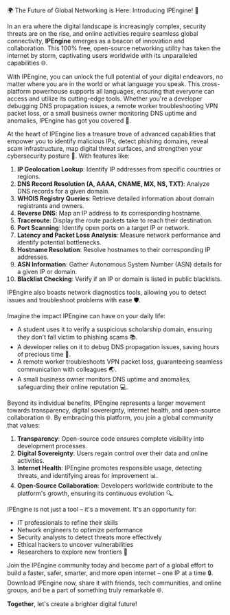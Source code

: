 🌍 The Future of Global Networking is Here: Introducing IPEngine! 🚀

In an era where the digital landscape is increasingly complex, security threats are on the rise, and online activities require seamless global connectivity, **IPEngine** emerges as a beacon of innovation and collaboration. This 100% free, open-source networking utility has taken the internet by storm, captivating users worldwide with its unparalleled capabilities 🌐.

With IPEngine, you can unlock the full potential of your digital endeavors, no matter where you are in the world or what language you speak. This cross-platform powerhouse supports all languages, ensuring that everyone can access and utilize its cutting-edge tools. Whether you're a developer debugging DNS propagation issues, a remote worker troubleshooting VPN packet loss, or a small business owner monitoring DNS uptime and anomalies, IPEngine has got you covered 📡.

At the heart of IPEngine lies a treasure trove of advanced capabilities that empower you to identify malicious IPs, detect phishing domains, reveal scam infrastructure, map digital threat surfaces, and strengthen your cybersecurity posture 🔐. With features like:

1. **IP Geolocation Lookup**: Identify IP addresses from specific countries or regions.
2. **DNS Record Resolution (A, AAAA, CNAME, MX, NS, TXT)**: Analyze DNS records for a given domain.
3. **WHOIS Registry Queries**: Retrieve detailed information about domain registrants and owners.
4. **Reverse DNS**: Map an IP address to its corresponding hostname.
5. **Traceroute**: Display the route packets take to reach their destination.
6. **Port Scanning**: Identify open ports on a target IP or network.
7. **Latency and Packet Loss Analysis**: Measure network performance and identify potential bottlenecks.
8. **Hostname Resolution**: Resolve hostnames to their corresponding IP addresses.
9. **ASN Information**: Gather Autonomous System Number (ASN) details for a given IP or domain.
10. **Blacklist Checking**: Verify if an IP or domain is listed in public blacklists.

IPEngine also boasts network diagnostics tools, allowing you to detect issues and troubleshoot problems with ease 🛡️.

Imagine the impact IPEngine can have on your daily life:

* A student uses it to verify a suspicious scholarship domain, ensuring they don't fall victim to phishing scams 📚.
* A developer relies on it to debug DNS propagation issues, saving hours of precious time 🔩.
* A remote worker troubleshoots VPN packet loss, guaranteeing seamless communication with colleagues 🌏.
* A small business owner monitors DNS uptime and anomalies, safeguarding their online reputation 💻.

Beyond its individual benefits, IPEngine represents a larger movement towards transparency, digital sovereignty, internet health, and open-source collaboration 🌐. By embracing this platform, you join a global community that values:

1. **Transparency**: Open-source code ensures complete visibility into development processes.
2. **Digital Sovereignty**: Users regain control over their data and online activities.
3. **Internet Health**: IPEngine promotes responsible usage, detecting threats, and identifying areas for improvement 📊.
4. **Open-Source Collaboration**: Developers worldwide contribute to the platform's growth, ensuring its continuous evolution 🔍.

IPEngine is not just a tool – it's a movement. It's an opportunity for:

* IT professionals to refine their skills
* Network engineers to optimize performance
* Security analysts to detect threats more effectively
* Ethical hackers to uncover vulnerabilities
* Researchers to explore new frontiers 🚀

Join the IPEngine community today and become part of a global effort to build a faster, safer, smarter, and more open internet – one IP at a time 🔒. Download IPEngine now, share it with friends, tech communities, and online groups, and be a part of something truly remarkable 🌐.

**Together**, let's create a brighter digital future!